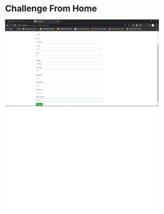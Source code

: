 # Challenge From Home
![Alt Text](https://github.com/damarwdsyh003/Challenge-From-Home/blob/master/Tambah.png)
![Alt Text](https://github.com/damarwdsyh003/Challenge-From-Home/blob/master/Form%20Nilai.png)
